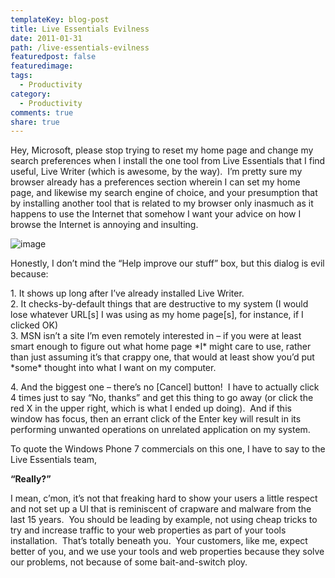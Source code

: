 ```yaml
---
templateKey: blog-post
title: Live Essentials Evilness
date: 2011-01-31
path: /live-essentials-evilness
featuredpost: false
featuredimage:
tags:
  - Productivity
category:
  - Productivity
comments: true
share: true
---
```


Hey, Microsoft, please stop trying to reset my home page and change my search preferences when I install the one tool from Live Essentials that I find useful, Live Writer (which is awesome, by the way).  I’m pretty sure my browser already has a preferences section wherein I can set my home page, and likewise my search engine of choice, and your presumption that by installing another tool that is related to my browser only inasmuch as it happens to use the Internet that somehow I want your advice on how I browse the Internet is annoying and insulting.

![image](/img/image_3.png "image")

Honestly, I don’t mind the “Help improve our stuff” box, but this dialog is evil because:

1\. It shows up long after I’ve already installed Live Writer.  
2\. It checks-by-default things that are destructive to my system (I would lose whatever URL\[s\] I was using as my home page\[s\], for instance, if I clicked OK)  
3\. MSN isn’t a site I’m even remotely interested in – if you were at least smart enough to figure out what home page \*I\* might care to use, rather than just assuming it’s that crappy one, that would at least show you’d put \*some\* thought into what I want on my computer.

4\. And the biggest one – there’s no \[Cancel\] button!  I have to actually click 4 times just to say “No, thanks” and get this thing to go away (or click the red X in the upper right, which is what I ended up doing).  And if this window has focus, then an errant click of the Enter key will result in its performing unwanted operations on unrelated application on my system.

To quote the Windows Phone 7 commercials on this one, I have to say to the Live Essentials team,

**“Really?”** 

I mean, c’mon, it’s not that freaking hard to show your users a little respect and not set up a UI that is reminiscent of crapware and malware from the last 15 years.  You should be leading by example, not using cheap tricks to try and increase traffic to your web properties as part of your tools installation.  That’s totally beneath you.  Your customers, like me, expect better of you, and we use your tools and web properties because they solve our problems, not because of some bait-and-switch ploy.
